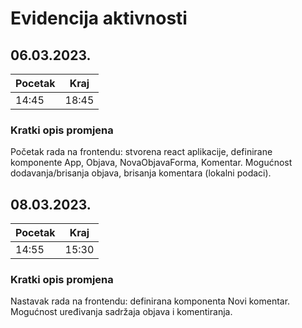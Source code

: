 # Evidencija aktivnosti

## 06.03.2023.
Pocetak | Kraj
------- | ----
14:45   | 18:45
### Kratki opis promjena
Početak rada na frontendu: stvorena react aplikacije, definirane komponente App, Objava, NovaObjavaForma, Komentar.
Mogućnost dodavanja/brisanja objava, brisanja komentara (lokalni podaci).

## 08.03.2023.
Pocetak | Kraj
------- | ----
14:55   | 15:30
### Kratki opis promjena
Nastavak rada na frontendu: definirana komponenta Novi komentar.
Mogućnost uređivanja sadržaja objava i komentiranja.